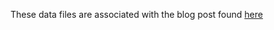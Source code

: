 These data files are associated with the blog post found [here](https://kljohnson.netlify.app/2022/09/12/r-analysis-of-beachbody-workout-and-smart-watch-data/)